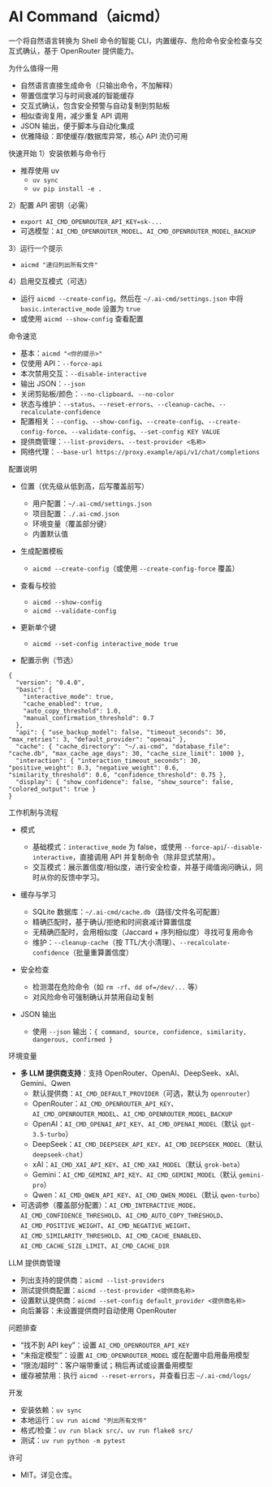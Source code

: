 # AI Command（aicmd）

一个将自然语言转换为 Shell 命令的智能 CLI，内置缓存、危险命令安全检查与交互式确认，基于 OpenRouter 提供能力。

为什么值得一用
- 自然语言直接生成命令（只输出命令，不加解释）
- 带置信度学习与时间衰减的智能缓存
- 交互式确认，包含安全预警与自动复制到剪贴板
- 相似查询复用，减少重复 API 调用
- JSON 输出，便于脚本与自动化集成
- 优雅降级：即使缓存/数据库异常，核心 API 流仍可用

快速开始
1）安装依赖与命令行

- 推荐使用 uv
  - `uv sync`
  - `uv pip install -e .`

2）配置 API 密钥（必需）

- `export AI_CMD_OPENROUTER_API_KEY=sk-...`
- 可选模型：`AI_CMD_OPENROUTER_MODEL`、`AI_CMD_OPENROUTER_MODEL_BACKUP`

3）运行一个提示

- `aicmd "递归列出所有文件"`

4）启用交互模式（可选）

- 运行 `aicmd --create-config`，然后在 `~/.ai-cmd/settings.json` 中将 `basic.interactive_mode` 设置为 `true`
- 或使用 `aicmd --show-config` 查看配置

命令速览
- 基本：`aicmd "<你的提示>"`
- 仅使用 API：`--force-api`
- 本次禁用交互：`--disable-interactive`
- 输出 JSON：`--json`
- 关闭剪贴板/颜色：`--no-clipboard`、`--no-color`
- 状态与维护：`--status`、`--reset-errors`、`--cleanup-cache`、`--recalculate-confidence`
- 配置相关：`--config`、`--show-config`、`--create-config`、`--create-config-force`、`--validate-config`、`--set-config KEY VALUE`
- 提供商管理：`--list-providers`、`--test-provider <名称>`
- 网络代理：`--base-url https://proxy.example/api/v1/chat/completions`

配置说明
- 位置（优先级从低到高，后写覆盖前写）
  - 用户配置：`~/.ai-cmd/settings.json`
  - 项目配置：`./.ai-cmd.json`
  - 环境变量（覆盖部分键）
  - 内置默认值

- 生成配置模板
  - `aicmd --create-config`（或使用 `--create-config-force` 覆盖）

- 查看与校验
  - `aicmd --show-config`
  - `aicmd --validate-config`

- 更新单个键
  - `aicmd --set-config interactive_mode true`

- 配置示例（节选）
```
{
  "version": "0.4.0",
  "basic": {
    "interactive_mode": true,
    "cache_enabled": true,
    "auto_copy_threshold": 1.0,
    "manual_confirmation_threshold": 0.7
  },
  "api": { "use_backup_model": false, "timeout_seconds": 30, "max_retries": 3, "default_provider": "openai" },
  "cache": { "cache_directory": "~/.ai-cmd", "database_file": "cache.db", "max_cache_age_days": 30, "cache_size_limit": 1000 },
  "interaction": { "interaction_timeout_seconds": 30, "positive_weight": 0.3, "negative_weight": 0.6, "similarity_threshold": 0.6, "confidence_threshold": 0.75 },
  "display": { "show_confidence": false, "show_source": false, "colored_output": true }
}
```

工作机制与流程
- 模式
  - 基础模式：`interactive_mode` 为 false，或使用 `--force-api`/`--disable-interactive`，直接调用 API 并复制命令（除非显式禁用）。
  - 交互模式：展示置信度/相似度，进行安全检查，并基于阈值询问确认，同时从你的反馈中学习。

- 缓存与学习
  - SQLite 数据库：`~/.ai-cmd/cache.db`（路径/文件名可配置）
  - 精确匹配时，基于确认/拒绝和时间衰减计算置信度
  - 无精确匹配时，会用相似度（Jaccard + 序列相似度）寻找可复用命令
  - 维护：`--cleanup-cache`（按 TTL/大小清理）、`--recalculate-confidence`（批量重算置信度）

- 安全检查
  - 检测潜在危险命令（如 `rm -rf`、`dd of=/dev/...` 等）
  - 对风险命令可强制确认并禁用自动复制

- JSON 输出
  - 使用 `--json` 输出：`{ command, source, confidence, similarity, dangerous, confirmed }`

环境变量
- **多 LLM 提供商支持**：支持 OpenRouter、OpenAI、DeepSeek、xAI、Gemini、Qwen
  - 默认提供商：`AI_CMD_DEFAULT_PROVIDER`（可选，默认为 `openrouter`）
  - OpenRouter：`AI_CMD_OPENROUTER_API_KEY`、`AI_CMD_OPENROUTER_MODEL`、`AI_CMD_OPENROUTER_MODEL_BACKUP`
  - OpenAI：`AI_CMD_OPENAI_API_KEY`、`AI_CMD_OPENAI_MODEL`（默认 `gpt-3.5-turbo`）
  - DeepSeek：`AI_CMD_DEEPSEEK_API_KEY`、`AI_CMD_DEEPSEEK_MODEL`（默认 `deepseek-chat`）
  - xAI：`AI_CMD_XAI_API_KEY`、`AI_CMD_XAI_MODEL`（默认 `grok-beta`）
  - Gemini：`AI_CMD_GEMINI_API_KEY`、`AI_CMD_GEMINI_MODEL`（默认 `gemini-pro`）
  - Qwen：`AI_CMD_QWEN_API_KEY`、`AI_CMD_QWEN_MODEL`（默认 `qwen-turbo`）
- 可选调参（覆盖部分配置）：`AI_CMD_INTERACTIVE_MODE`、`AI_CMD_CONFIDENCE_THRESHOLD`、`AI_CMD_AUTO_COPY_THRESHOLD`、`AI_CMD_POSITIVE_WEIGHT`、`AI_CMD_NEGATIVE_WEIGHT`、`AI_CMD_SIMILARITY_THRESHOLD`、`AI_CMD_CACHE_ENABLED`、`AI_CMD_CACHE_SIZE_LIMIT`、`AI_CMD_CACHE_DIR`

LLM 提供商管理
- 列出支持的提供商：`aicmd --list-providers`
- 测试提供商配置：`aicmd --test-provider <提供商名称>`
- 设置默认提供商：`aicmd --set-config default_provider <提供商名称>`
- 向后兼容：未设置提供商时自动使用 OpenRouter

问题排查
- “找不到 API key”：设置 `AI_CMD_OPENROUTER_API_KEY`
- “未指定模型”：设置 `AI_CMD_OPENROUTER_MODEL` 或在配置中启用备用模型
- “限流/超时”：客户端带重试；稍后再试或设置备用模型
- 缓存被禁用：执行 `aicmd --reset-errors`，并查看日志 `~/.ai-cmd/logs/`

开发
- 安装依赖：`uv sync`
- 本地运行：`uv run aicmd "列出所有文件"`
- 格式/检查：`uv run black src/`、`uv run flake8 src/`
- 测试：`uv run python -m pytest`

许可
- MIT。详见仓库。

